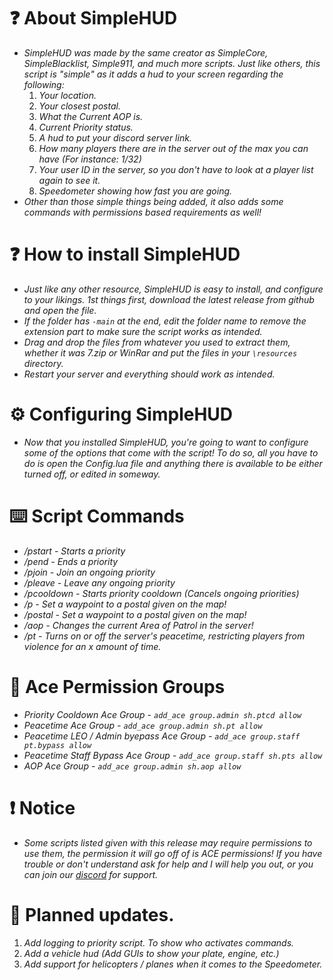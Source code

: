 # ❓ About SimpleHUD

- _SimpleHUD was made by the same creator as SimpleCore, SimpleBlacklist, Simple911, and much more scripts. Just like others, this script is "simple" as it adds a hud to your screen regarding the following:_
  1. _Your location._
  2. _Your closest postal._
  3. _What the Current AOP is._
  4. _Current Priority status._
  5. _A hud to put your discord server link._
  6. _How many players there are in the server out of the max you can have (For instance: 1/32)_
  7. _Your user ID in the server, so you don't have to look at a player list again to see it._
  8. _Speedometer showing how fast you are going._
- _Other than those simple things being added, it also adds some commands with permissions based requirements as well!_

# ❓ How to install SimpleHUD

- _Just like any other resource, SimpleHUD is easy to install, and configure to your likings. 1st things first, download the latest release from github and open the file._
- _If the folder has `-main` at the end, edit the folder name to remove the extension part to make sure the script works as intended._
- _Drag and drop the files from whatever you used to extract them, whether it was 7.zip or WinRar and put the files in your `\resources` directory._
- _Restart your server and everything should work as intended._

# ⚙️ Configuring SimpleHUD

- _Now that you installed SimpleHUD, you're going to want to configure some of the options that come with the script! To do so, all you have to do is open the Config.lua file and anything there is available to be either turned off, or edited in someway._

# ⌨️ Script Commands

- _/pstart - Starts a priority_
- _/pend - Ends a priority_
- _/pjoin - Join an ongoing priority_
- _/pleave - Leave any ongoing priority_
- _/pcooldown - Starts priority cooldown (Cancels ongoing priorities)_
- _/p - Set a waypoint to a postal given on the map!_
- _/postal - Set a waypoint to a postal given on the map!_
- _/aop - Changes the current Area of Patrol in the server!_
- _/pt - Turns on or off the server's peacetime, restricting players from violence for an x amount of time._

# 🔧 Ace Permission Groups

- _Priority Cooldown Ace Group - `add_ace group.admin sh.ptcd allow`_
- _Peacetime Ace Group - `add_ace group.admin sh.pt allow`_
- _Peacetime LEO / Admin byepass Ace Group - `add_ace group.staff pt.bypass allow`_
- _Peacetime Staff Bypass Ace Group - `add_ace group.staff sh.pts allow`_
- _AOP Ace Group - `add_ace group.admin sh.aop allow`_

# ❗ Notice

- _Some scripts listed given with this release may require permissions to use them, the permission it will go off of is ACE permissions! If you have trouble or don't understand ask for help and I will help you out, or you can join our [discord](https://discord.gg/mxcu8Az8XG) for support._

# 💭 Planned updates.

1. _Add logging to priority script. To show who activates commands._
2. _Add a vehicle hud (Add GUIs to show your plate, engine, etc.)_
3. _Add support for helicopters / planes when it comes to the Speedometer._
